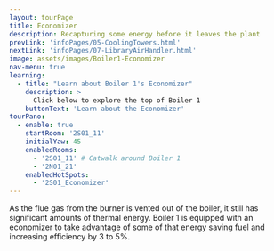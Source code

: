 ```yaml
---
layout: tourPage
title: Economizer
description: Recapturing some energy before it leaves the plant
prevLink: 'infoPages/05-CoolingTowers.html'
nextLink: 'infoPages/07-LibraryAirHandler.html'
image: assets/images/Boiler1-Economizer
nav-menu: true
learning:
  - title: "Learn about Boiler 1's Economizer"
    description: >
      Click below to explore the top of Boiler 1
    buttonText: 'Learn about the Economizer'
tourPano:
  - enable: true
    startRoom: '2S01_11'
    initialYaw: 45
    enabledRooms:
      - '2S01_11' # Catwalk around Boiler 1
      - '2N01_21'
    enabledHotSpots:
      - '2S01_Economizer'
---
```

As the flue gas from the burner is vented out of the boiler, it still has significant amounts of thermal energy. Boiler 1 is equipped with an economizer to take advantage of some of that energy saving fuel and increasing efficiency by 3 to 5%.

